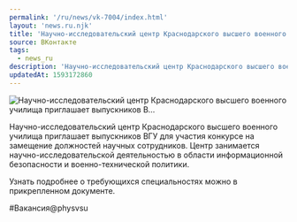 ```yaml
---
permalink: '/ru/news/vk-7004/index.html'
layout: 'news.ru.njk'
title: 'Научно-исследовательский центр Краснодарского высшего военного училища приглашает выпускников В…'
source: ВКонтакте
tags:
  - news_ru
description: 'Научно-исследовательский центр Краснодарского высшего военного училища приглашает выпускников В…'
updatedAt: 1593172860
---
```

![Научно-исследовательский центр Краснодарского высшего военного училища приглашает выпускников В…](https://sun9-12.userapi.com/impg/c857224/v857224807/1c2a59/_rh4Cbj9wyY.jpg?size=1280x851&quality=96&sign=23fde23c2f1cdd0ed34868a38ed6ce29&c_uniq_tag=HdJcEQjFbdrJLYS9r-9HvfI4mhrfqW2PlF-R6HMPnss&type=album)

Научно-исследовательский центр Краснодарского высшего военного училища приглашает выпускников ВГУ для участия конкурсе на замещение должностей научных сотрудников. Центр занимается научно-исследовательской деятельностью в области информационной безопасности и военно-технической политики.

Узнать подробнее о требующихся специальностях можно в прикрепленном документе.

#Вакансия@physvsu
